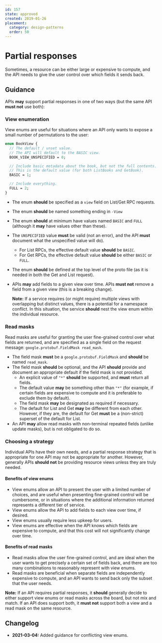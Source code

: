 ```yaml
---
id: 157
state: approved
created: 2019-01-26
placement:
  category: design-patterns
  order: 50
---
```


# Partial responses

Sometimes, a resource can be either large or expensive to compute, and the API
needs to give the user control over which fields it sends back.

## Guidance

APIs **may** support partial responses in one of two ways (but the same API
**must not** use both):

### View enumeration

View enums are useful for situations where an API only wants to expose a small
number of permutations to the user:

```proto
enum BookView {
  // The default / unset value.
  // The API will default to the BASIC view.
  BOOK_VIEW_UNSPECIFIED = 0;

  // Include basic metadata about the book, but not the full contents.
  // This is the default value (for both ListBooks and GetBook).
  BASIC = 1;

  // Include everything.
  FULL = 2;
}
```

- The enum **should** be specified as a `view` field on List/Get RPC requests.
- The enum **should** be named something ending in `-View`
- The enum **should** at minimum have values named `BASIC` and `FULL` (although
  it **may** have values other than these).
- The `UNSPECIFIED` value **must** be valid (not an error), and the API
  **must** document what the unspecified value will do).
  - For List RPCs, the effective default value **should** be `BASIC`.
  - For Get RPCs, the effective default value **should** be either `BASIC` or
    `FULL`.
- The enum **should** be defined at the top level of the proto file (as it is
  needed in both the Get and List request).
- APIs **may** add fields to a given view over time. APIs **must not** remove a
  field from a given view (this is a breaking change).

  **Note:** If a service requires (or might require) multiple views with
  overlapping but distinct values, there is a potential for a namespace
  conflict. In this situation, the service **should** nest the view enum within
  the individual resource.

### Read masks

Read masks are useful for granting the user fine-grained control over what
fields are returned, and are specified as a single field on the request
message: `google.protobuf.FieldMask read_mask`.

- The field mask **must** be a `google.protobuf.FieldMask` and **should** be
  named `read_mask`.
- The field mask **should** be optional, and the API **should** provide and
  document an appropriate default if the field mask is not provided.
  - An explicit value of `"*"` **should** be supported, and **must** return all
    fields.
  - The default value **may** be something other than `"*"` (for example, if
    certain fields are expensive to compute and it is preferable to exclude
    them by default).
  - The field mask **may** be designated as required if necessary.
  - The default for List and Get **may** be different from each other. However,
    if they are, the default for Get **must** be a (non-strict) superset of the
    default for List.
- An API **may** allow read masks with non-terminal repeated fields (unlike
  update masks), but is not obligated to do so.

### Choosing a strategy

Individual APIs have their own needs, and a partial response strategy that is
appropriate for one API may not be appropriate for another. However, generally
APIs **should not** be providing resource views unless they are truly needed.

#### Benefits of view enums

- View enums allow an API to present the user with a limited number of choices,
  and are useful when presenting fine-grained control will be cumbersome, or in
  situations where the additional information returned represents a different
  tier of service.
- View enums allow the API to add fields to each view over time, if desired.
- View enums usually require less upkeep for users.
- View enums are effective when the API knows which fields are expensive to
  compute, and that this cost will not significantly change over time.

#### Benefits of read masks

- Read masks allow the user fine-grained control, and are ideal when the user
  wants to get precisely a certain set of fields back, and there are too many
  combinations to reasonably represent with view enums.
- Read masks are beneficial when separate fields are independently expensive to
  compute, and an API wants to send back only the subset that the user needs.

**Note:** If an API requires partial responses, it **should** generally decide
to either support view enums or read masks across the board, but not mix and
match. If an API does support both, it **must not** support both a view and a
read mask on the same resource.

## Changelog

- **2021-03-04:** Added guidance for conflicting view enums.
